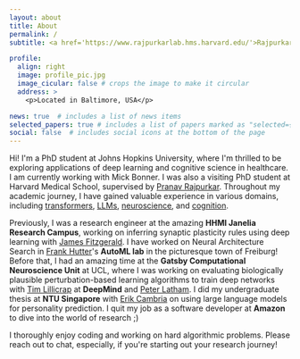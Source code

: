 ```yaml
---
layout: about
title: About
permalink: /
subtitle: <a href='https://www.rajpurkarlab.hms.harvard.edu/'>Rajpurkar Lab, Harvard Medical School</a>. 

profile:
  align: right
  image: profile_pic.jpg
  image_cicular: false # crops the image to make it circular
  address: >
    <p>Located in Baltimore, USA</p>

news: true  # includes a list of news items
selected_papers: true # includes a list of papers marked as "selected={true}"
social: false  # includes social icons at the bottom of the page
---
```


Hi! I'm a PhD student at Johns Hopkins University, where I'm thrilled to be exploring applications of deep learning and cognitive science in healthcare. I am currently working with Mick Bonner. I was also a visiting PhD student at Harvard Medical School, supervised by [Pranav Rajpurkar](https://pranavrajpurkar.com/). Throughout my academic journey, I have gained valuable experience in various domains, including <ins>transformers</ins>, <ins>LLMs</ins>, <ins>neuroscience</ins>, and <ins>cognition</ins>. 

Previously, I was a research engineer at the amazing **HHMI Janelia Research Campus**, working on inferring synaptic plasticity rules using deep learning with [James Fitzgerald](https://scholar.google.com/citations?hl=en&user=0G6AMtcAAAAJ&view_op=list_works). I have worked on Neural Architecture Search in [Frank Hutter](https://scholar.google.com/citations?user=YUrxwrkAAAAJ&hl=en)'s **AutoML lab** in the picturesque town of Freiburg! Before that, I had an amazing time at the **Gatsby Computational Neuroscience Unit** at UCL, where I was working on evaluating biologically plausible perturbation-based learning algorithms to train deep networks with [Tim Lillicrap](https://scholar.google.com/citations?user=htPVdRMAAAAJ&hl) at **DeepMind** and [Peter Latham](https://scholar.google.com/citations?user=wmqntyEAAAAJ&hl=en). I did my undergraduate thesis at **NTU Singapore** with [Erik Cambria](https://scholar.google.com/citations?user=ilSYpW0AAAAJ&hl=en) on using large language models for personality prediction. I quit my job as a software developer at **Amazon** to dive into the world of research ;)

I thoroughly enjoy coding and working on hard algorithmic problems. Please reach out to chat, especially, if you're starting out your research journey!
